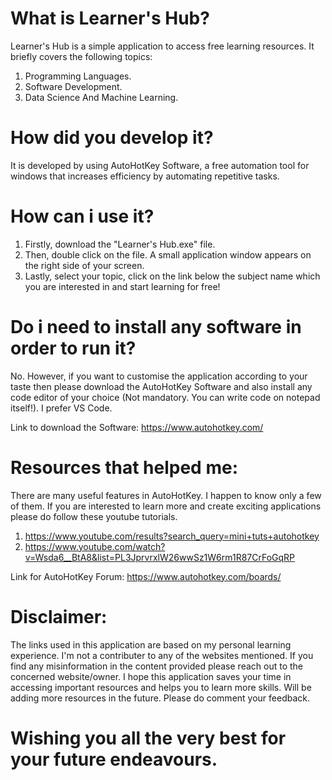 # What is Learner's Hub?
Learner's Hub is a simple application to access free learning resources. It briefly covers the following topics:
1. Programming Languages.
2. Software Development.
3. Data Science And Machine Learning.

# How did you develop it?
It is developed by using AutoHotKey Software, a free automation tool for windows that increases efficiency by automating repetitive tasks.

# How can i use it?
1. Firstly, download the "Learner's Hub.exe" file. 
2. Then, double click on the file. A small application window appears on the right side of your screen. 
3. Lastly, select your topic, click on the link below the subject name which you are interested in and start learning for free! 


# Do i need to install any software in order to run it?
No. However, if you want to customise the application according to your taste then please download the AutoHotKey Software and also install any code editor of your choice (Not mandatory. You can write code on notepad itself!). I prefer VS Code.

Link to download the Software: https://www.autohotkey.com/

# Resources that helped me:
There are many useful features in AutoHotKey. I happen to know only a few of them. If you are interested to learn more and create exciting applications please do follow these youtube tutorials. 

1. https://www.youtube.com/results?search_query=mini+tuts+autohotkey 
2. https://www.youtube.com/watch?v=Wsda6__BtA8&list=PL3JprvrxlW26wwSz1W6rm1R87CrFoGqRP

Link for AutoHotKey Forum: https://www.autohotkey.com/boards/

# Disclaimer:
The links used in this application are based on my personal learning experience. I'm not a contributer to any of the websites mentioned. If you find any misinformation in the content provided please reach out to the concerned website/owner. I hope this application saves your time in accessing important resources and helps you to learn more skills. Will be adding more resources in the future. Please do comment your feedback.

# Wishing you all the very best for your future endeavours.
